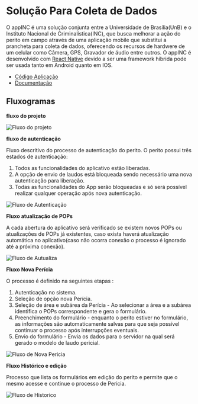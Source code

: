 ﻿# Solução Para Coleta de Dados

  O appINC é uma solução conjunta entre a Universidade de Brasília(UnB) e o Instituto Nacional de Criminalística(INC), que busca melhorar a ação do perito em campo através de uma aplicação mobile que substitui a prancheta para coleta de dados, oferecendo os recursos de hardwere de um celular como Câmera, GPS, Gravador de áudio entre outros. O appINC é desenvolvido com [React Native](https://facebook.github.io/react-native/) devido a ser uma framework hibrida pode ser usada tanto em Android quanto em IOS.

- [Código Aplicação](https://github.com/ayrtonlacerda/appINC/tree/master/App)
- [Documentação](https://github.com/ayrtonlacerda/appINC/tree/master/Documenta%C3%A7%C3%A3o)

## Fluxogramas

**fluxo do projeto**

![Fluxo do projeto](https://github.com/ayrtonlacerda/appINC/blob/master/Documentação/Fluxogramas/FluxoSolucao.jpg)

**fluxo de autenticação**

Fluxo descritivo do processo de autenticação do perito. O perito possui três estados de autenticação:

1. Todos as funcionalidades do aplicativo estão liberadas.
2. A opção de envio de laudos está bloqueada sendo necessário uma nova autenticação para liberação.
3. Todas as funcionalidades do App serão bloqueadas e só será possível realizar qualquer operação após nova autenticação.


![Fluxo de Autenticação](https://github.com/ayrtonlacerda/appINC/blob/master/Documentação/Fluxogramas/Geral-autenticacao.png)


**Fluxo atualização de POPs**

A cada abertura do aplicativo será verificado se existem novos POPs ou atualizações de POPs já existentes, caso exista haverá atualização automática no aplicativo(caso não ocorra conexão o processo é ignorado até a próxima conexão).

![Fluxo de Autualiza](https://github.com/ayrtonlacerda/appINC/blob/master/Documentação/Fluxogramas/update.jpg)

**Fluxo Nova Perícia**

O processo é definido na seguintes etapas :

1. Autenticação no sistema.
2. Seleção de opção nova Perícia.
3. Seleção de área e subárea da Perícia -  Ao selecionar a área e a subárea identifica o POPs correspondente e gera o formulário.
4. Preenchimento do formulário -  enquanto o perito estiver no formulário, as informações são automaticamente salvas para que seja possível continuar o processo após interrupções eventuais.
5. Envio do formulário - Envia os dados para o servidor na qual será gerado o modelo de laudo pericial.


![Fluxo de Nova Pericia](https://github.com/ayrtonlacerda/appINC/blob/master/Documentação/Fluxogramas/novapericia.png)

**Fluxo Histórico e edição**

Processo que lista os formulários em edição do perito e permite que o mesmo acesse e continue o processo de Pericia.

![Fluxo de Historico](https://github.com/ayrtonlacerda/appINC/blob/master/Documentação/Fluxogramas/historico.jpg)
